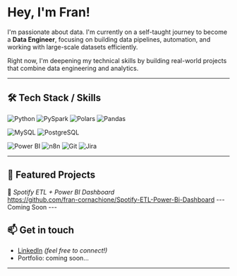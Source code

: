 # Hey, I'm Fran!

I'm passionate about data. I'm currently on a self-taught journey to become a **Data Engineer**, focusing on building data pipelines, automation, and working with large-scale datasets efficiently.

Right now, I'm deepening my technical skills by building real-world projects that combine data engineering and analytics.

---

## 🛠️ Tech Stack / Skills

![Python](https://img.shields.io/badge/-Python-3776AB?style=for-the-badge&logo=python&logoColor=white)
![PySpark](https://img.shields.io/badge/-PySpark-E34A33?style=for-the-badge&logo=apache-spark&logoColor=white)
![Polars](https://img.shields.io/badge/-Polars-009EC7?style=for-the-badge)
![Pandas](https://img.shields.io/badge/-Pandas-150458?style=for-the-badge&logo=pandas&logoColor=white)




![MySQL](https://img.shields.io/badge/-MySQL-4479A1?style=for-the-badge&logo=mysql&logoColor=white)
![PostgreSQL](https://img.shields.io/badge/-PostgreSQL-336791?style=for-the-badge&logo=postgresql&logoColor=white)



![Power BI](https://img.shields.io/badge/-Power%20BI-F2C811?style=for-the-badge&logo=powerbi&logoColor=black)
![n8n](https://img.shields.io/badge/-n8n-EF5D5D?style=for-the-badge&logo=n8n&logoColor=white)
![Git](https://img.shields.io/badge/-Git-F05032?style=for-the-badge&logo=git&logoColor=white)
![Jira](https://img.shields.io/badge/-Jira-0052CC?style=for-the-badge&logo=jira&logoColor=white)

---




## 📌 Featured Projects

🔹 *Spotify ETL + Power BI Dashboard*  
https://github.com/fran-cornachione/Spotify-ETL-Power-Bi-Dashboard
--- Coming Soon ---

## 📫 Get in touch

- [LinkedIn](https://linkedin.com/in/yourprofile) *(feel free to connect!)*
- Portfolio: coming soon...

---



